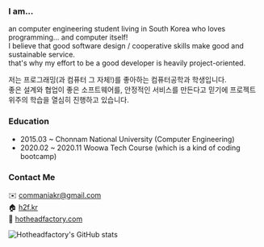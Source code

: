 <!--
**hotheadfactory/hotheadfactory** is a ✨ _special_ ✨ repository because its `README.md` (this file) appears on your GitHub profile.

Here are some ideas to get you started:

- 🔭 I’m currently working on ...
- 🌱 I’m currently learning ...
- 👯 I’m looking to collaborate on ...
- 🤔 I’m looking for help with ...
- 💬 Ask me about ...
- 📫 How to reach me: ...
- 😄 Pronouns: ...
- ⚡ Fun fact: ...
-->

### I am...

an computer engineering student living in South Korea who loves programming... and computer itself!<br>
I believe that good software design / cooperative skills make good and sustainable service.<br>
that's why my effort to be a good developer is heavily project-oriented.

저는 프로그래밍(과 컴퓨터 그 자체!)를 좋아하는 컴퓨터공학과 학생입니다.<br>
좋은 설계와 협업이 좋은 소프트웨어를, 안정적인 서비스를 만든다고 믿기에 프로젝트 위주의 학습을 열심히 진행하고 있습니다.<br>

### Education
* 2015.03 ~ Chonnam National University (Computer Engineering)
* 2020.02 ~ 2020.11 Woowa Tech Course (which is a kind of coding bootcamp)

### Contact Me
✉️ commaniakr@gmail.com <br>
🏠 [h2f.kr](https://h2f.kr) <br>
📄 [hotheadfactory.com](https://hotheadfactory.com) <br>

![Hotheadfactory's GitHub stats](https://github-readme-stats.vercel.app/api?username=hotheadfactory&show_icons=true&theme=radical)
